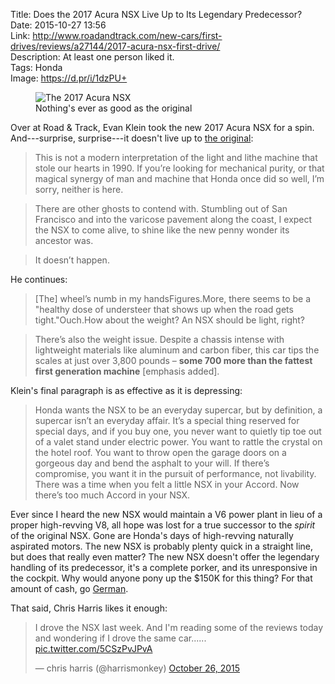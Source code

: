 Title: Does the 2017 Acura NSX Live Up to Its Legendary Predecessor?  
Date: 2015-10-27 13:56  
Link: http://www.roadandtrack.com/new-cars/first-drives/reviews/a27144/2017-acura-nsx-first-drive/  
Description: At least one person liked it.  
Tags: Honda  
Image: https://d.pr/i/1dzPU+  

<figure>
	<img src="https://d.pr/i/1dzPU+" alt="The 2017 Acura NSX" title="The 2017 Acura NSX">
	<figcaption>Nothing's ever as good as the original</figcaption>
</figure>

Over at Road & Track, Evan Klein took the new 2017 Acura NSX for a spin. And---surprise, surprise---it doesn't live up to [the original][1]:

> This is not a modern interpretation of the light and lithe machine that stole our hearts in 1990. If you’re looking for mechanical purity, or that magical synergy of man and machine that Honda once did so well, I’m sorry, neither is here.

> There are other ghosts to contend with. Stumbling out of San Francisco and into the varicose pavement along the coast, I expect the NSX to come alive, to shine like the new penny wonder its ancestor was.

>It doesn’t happen.

He continues:

> [The] wheel’s numb in my handsFigures.More, there seems to be a "healthy dose of understeer that shows up when the road gets tight."Ouch.How about the weight? An NSX should be light, right?

> There’s also the weight issue. Despite a chassis intense with lightweight materials like aluminum and carbon fiber, this car tips the scales at just over 3,800 pounds – **some 700 more than the fattest first generation machine** [emphasis added].

Klein's final paragraph is as effective as it is depressing:

> Honda wants the NSX to be an everyday supercar, but by definition, a supercar isn’t an everyday affair. It’s a special thing reserved for special days, and if you buy one, you never want to quietly tip toe out of a valet stand under electric power. You want to rattle the crystal on the hotel roof. You want to throw open the garage doors on a gorgeous day and bend the asphalt to your will. If there’s compromise, you want it in the pursuit of performance, not livability. There was a time when you felt a little NSX in your Accord. Now there’s too much Accord in your NSX.

Ever since I heard the new NSX would maintain a V6 power plant in lieu of a proper high-revving V8, all hope was lost for a true successor to the *spirit* of the original NSX. Gone are Honda's days of high-revving naturally aspirated motors. The new NSX is probably plenty quick in a straight line, but does that really even matter? The new NSX doesn't offer the legendary handling of its predecessor, it's a complete porker, and its unresponsive in the cockpit. Why would anyone pony up the $150K for this thing? For that amount of cash, go [German][2].

That said, Chris Harris likes it enough:

<blockquote lang="en"><p lang="en" dir="ltr">I drove the NSX last week. And I&#39;m reading some of the reviews today and wondering if I drove the same car...... <a href="https://t.co/5CSzPvJPvA" title="Chris Harris on Twitter sharing a pic">pic.twitter.com/5CSzPvJPvA</a></p>&mdash; chris harris (@harrismonkey) <a href="https://twitter.com/harrismonkey/status/658726356524605441" title="Chris Harris on Twitter">October 26, 2015</a></blockquote>

[1]: https://en.wikipedia.org/wiki/Honda_NSX "Wikipedia: The Honda NSX"
[2]: https://en.wikipedia.org/wiki/Porsche_911_GT3#997.2_GT3 "Wikipedia: The Porsche 911 997.2 GT3"